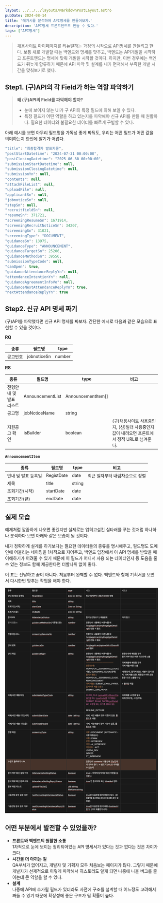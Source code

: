 ```yaml
---
layout: ../../../layouts/MarkdownPostLayout.astro
pubDate: 2024-08-14
title: '레거시를 분석하여 API명세를 만들어보자.'
description: 'API명세 프론트엔드도 만들 수 있다.'
tags: ["API명세"]
---
```


> 채용사이트 마이페이지를 리뉴얼하는 과정의 시작으로 API명세를 만들려고 한다. 보통 새로 개발할 때는 백엔드와 명세를 맞추고, 백엔드는 API개발을 시작하고 프론트엔드는 명세에 맞춰 개발을 시작할 것이다. 하지만, 이번 경우에는 백엔드가 뒤늦게 합류하기 때문에 API 파악 및 설계를 내가 먼저해서 부족한 개발 시간을 맞춰보기로 했다.


## Step1. (구)API의 각 Field가 하는 역할 파악하기

> **왜 (구)API의 Field를 파악해야 할까?**
> - 눈에 보이지 않는 UI가 구 API의 특정 필드에 의해 보일 수 있다.
> - 특정 필드가 어떤 역할을 하고 있는지를 파악해야 신규 API를 만들 때 원활하다. 필요한 데이터와 불필요한 데이터를 빠르게 구별할 수 있다.

아래 예시를 보면 아무리 필드명을 가독성 좋게 짜둬도, 우리는 어떤 필드가 어떤 값을 의미하는지 한번에 알기가 어렵다.

```jsx
"title": "최종합격자 발표지롱",
"postStartDatetime": "2024-07-31 00:00:00",
"postClosingDatetime": "2025-06-30 00:00:00",
"submissionStartDatetime": null,
"submissionClosingDatetime": null,
"submissionYn": null,
"contents": null,
"attachFileList": null,
"uploadFile": null,
"applicantSn": null,
"jobnoticeSn": null,
"stepSn": null,
"recruitfieldSn": null,
"resumeSn": 371721,
"screeningResumeSn": 1671914,
"screeningRecruitNoticeSn": 34207,
"screeningSn": 31021,
"screeningType": "DOCUMENT",
"guidanceSn": 13975,
"guidanceType": "ANNOUNCEMENT",
"guidanceTargetSn": 25206,
"guidanceMethodSn": 39556,
"submissionTypeCode": null,
"canOpen": true,
"guidanceAttendanceReplyYn": null,
"attendanceIntentionYn": null,
"guidanceAgreementInfoVo": null,
"guidanceNextAttendanceReplyYn": true,
"nextAttendanceReplyYn": true
```


## Step2. 신규 API 명세 짜기

(구)API를 파악했다면 신규 API 명세를 짜보자. 간단한 예시로 다음과 같은 모습으로 표현할 수 있을 것이다.

**RQ**

| 종류 | 필드명 | type |
| --- | --- | --- |
| 공고번호 | jobnoticeSn | number |

**RS**

| 종류 | 필드명 | type | 비고 |
| --- | --- | --- | --- |
| 전형안내 및 발표 리스트 | AnnouncementList | AnnouncementItem[] |  |
| 공고명 | jobNoticeName | string |  |
| 지원공고 확인 | isBuilder | boolean | (구)채용사이트 사용중인지, (신)빌더 사용중인지 값이 내려오면 프론트에서 정적 URL로 넘겨준다. |

**`AnnouncementItem`**

| 종류 | 필드명 | type | 비고 |
| --- | --- | --- | --- |
| 안내 및 발표 등록일 | RegistDate | date | 최근 일자부터 내림차순으로 정렬 |
| 제목 | title | string |  |
| 조회기간(시작) | startDate | date |  |
| 조회기간(끝) | endDate | date |  |

## 실제 모습

예제처럼 깔끔하게 나오면 좋겠지만 실제로는 얽히고설킨 실타래를 푸는 것처럼 하나하나 분석하다 보면 아래와 같은 모습이 될 것이다.

내가 정확하게 설계를 하기보다는 필요한 데이터들의 종류를 명시해주고, 필드명도 도메인에 어울리는 네이밍을 1차적으로 지어주고, 백엔드 입장에서 이 API 명세를 받았을 때 이해하기가 어려울 수 있기 때문에 이 필드가 어디서 사용 되는 데이터인지 등 도움을 줄 수 있는 정보도 함께 제공한다면 더할나위 없이 좋다.

이 표는 전달하고 끝이 아니다. 처음부터 완벽할 수 없다. 백엔드와 함께 기획서를 보면서 다시한번 맞추는 작업을 해야 한다.

![image.png](../images/API명세.png)

## 어떤 부분에서 발전할 수 있었을까?

- **프론트와 백엔드의 원활한 소통**  
  1차적으로 눈에 보이는 정리되어있는 API 명세서가 있다는 것과 없다는 것은 차이가 크다.
- **시간을 더 아끼는 길**  
  QA부서가 없어지고, 개발자 및 기획자 모두 처음보는 페이지가 많다. 그렇기 때문에 개발자가 선제적으로 이렇게 파악해서 히스토리도 알게 되면 나중에 나올 버그를 줄이는데 큰 역할을 할 수 있다.
- **설계**  
  나중에 API에 추가될 필드가 있더라도 사전에 구조를 설계할 때 어느정도 고려해서 짜둘 수 있기 때문에 확장성에 좋은 구조가 될 확률이 높다.